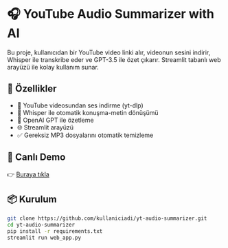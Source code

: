 # 🎧 YouTube Audio Summarizer with AI

Bu proje, kullanıcıdan bir YouTube video linki alır, videonun sesini indirir, Whisper ile transkribe eder ve GPT-3.5 ile özet çıkarır. Streamlit tabanlı web arayüzü ile kolay kullanım sunar.

## 🔧 Özellikler
- 🎥 YouTube videosundan ses indirme (yt-dlp)
- 🧠 Whisper ile otomatik konuşma-metin dönüşümü
- 📝 OpenAI GPT ile özetleme
- 🌐 Streamlit arayüzü
- ✅ Gereksiz MP3 dosyalarını otomatik temizleme

## 🚀 Canlı Demo
👉 [Buraya tıkla](https://username-yt-audio-summarizer.streamlit.app)

## 📦 Kurulum

```bash
git clone https://github.com/kullaniciadi/yt-audio-summarizer.git
cd yt-audio-summarizer
pip install -r requirements.txt
streamlit run web_app.py
